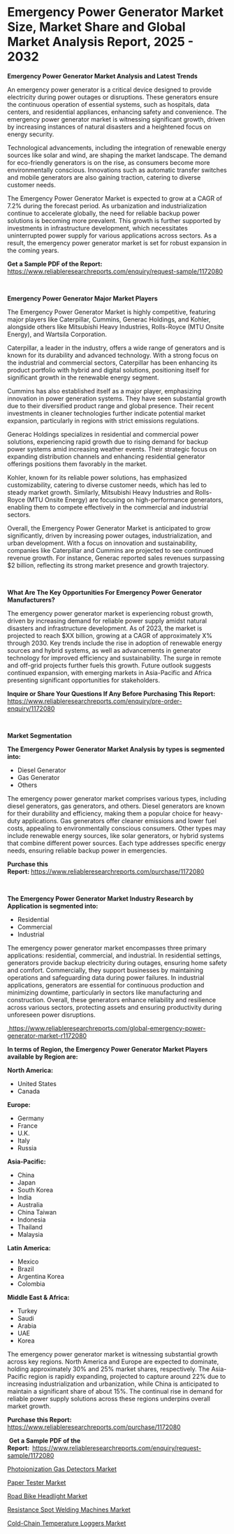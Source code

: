<p><h1>Emergency Power Generator Market Size, Market Share and Global Market Analysis Report, 2025 - 2032</h1></p><p><strong>Emergency Power Generator Market Analysis and Latest Trends</strong></p>
<p><p>An emergency power generator is a critical device designed to provide electricity during power outages or disruptions. These generators ensure the continuous operation of essential systems, such as hospitals, data centers, and residential appliances, enhancing safety and convenience. The emergency power generator market is witnessing significant growth, driven by increasing instances of natural disasters and a heightened focus on energy security. </p><p>Technological advancements, including the integration of renewable energy sources like solar and wind, are shaping the market landscape. The demand for eco-friendly generators is on the rise, as consumers become more environmentally conscious. Innovations such as automatic transfer switches and mobile generators are also gaining traction, catering to diverse customer needs.</p><p>The Emergency Power Generator Market is expected to grow at a CAGR of 7.2% during the forecast period. As urbanization and industrialization continue to accelerate globally, the need for reliable backup power solutions is becoming more prevalent. This growth is further supported by investments in infrastructure development, which necessitates uninterrupted power supply for various applications across sectors. As a result, the emergency power generator market is set for robust expansion in the coming years.</p></p>
<p><strong>Get a Sample PDF of the Report:&nbsp;</strong> <a href="https://www.reliableresearchreports.com/enquiry/request-sample/1172080?utm_campaign=11&utm_medium=2&utm_source=Github&utm_content=ia&utm_term=24032025&utm_id=emergency-power-generator">https://www.reliableresearchreports.com/enquiry/request-sample/1172080</a></p>
<p>&nbsp;</p>
<p><strong>Emergency Power Generator Major Market Players</strong></p>
<p><p>The Emergency Power Generator Market is highly competitive, featuring major players like Caterpillar, Cummins, Generac Holdings, and Kohler, alongside others like Mitsubishi Heavy Industries, Rolls-Royce (MTU Onsite Energy), and Wartsila Corporation. </p><p>Caterpillar, a leader in the industry, offers a wide range of generators and is known for its durability and advanced technology. With a strong focus on the industrial and commercial sectors, Caterpillar has been enhancing its product portfolio with hybrid and digital solutions, positioning itself for significant growth in the renewable energy segment.</p><p>Cummins has also established itself as a major player, emphasizing innovation in power generation systems. They have seen substantial growth due to their diversified product range and global presence. Their recent investments in cleaner technologies further indicate potential market expansion, particularly in regions with strict emissions regulations.</p><p>Generac Holdings specializes in residential and commercial power solutions, experiencing rapid growth due to rising demand for backup power systems amid increasing weather events. Their strategic focus on expanding distribution channels and enhancing residential generator offerings positions them favorably in the market.</p><p>Kohler, known for its reliable power solutions, has emphasized customizability, catering to diverse customer needs, which has led to steady market growth. Similarly, Mitsubishi Heavy Industries and Rolls-Royce (MTU Onsite Energy) are focusing on high-performance generators, enabling them to compete effectively in the commercial and industrial sectors.</p><p>Overall, the Emergency Power Generator Market is anticipated to grow significantly, driven by increasing power outages, industrialization, and urban development. With a focus on innovation and sustainability, companies like Caterpillar and Cummins are projected to see continued revenue growth. For instance, Generac reported sales revenues surpassing $2 billion, reflecting its strong market presence and growth trajectory.</p></p>
<p>&nbsp;</p>
<p><strong>What Are The Key Opportunities For Emergency Power Generator Manufacturers?</strong></p>
<p><p>The emergency power generator market is experiencing robust growth, driven by increasing demand for reliable power supply amidst natural disasters and infrastructure development. As of 2023, the market is projected to reach $XX billion, growing at a CAGR of approximately X% through 2030. Key trends include the rise in adoption of renewable energy sources and hybrid systems, as well as advancements in generator technology for improved efficiency and sustainability. The surge in remote and off-grid projects further fuels this growth. Future outlook suggests continued expansion, with emerging markets in Asia-Pacific and Africa presenting significant opportunities for stakeholders.</p></p>
<p><strong>Inquire or Share Your Questions If Any Before Purchasing This Report:</strong> <a href="https://www.reliableresearchreports.com/enquiry/pre-order-enquiry/1172080?utm_campaign=11&utm_medium=2&utm_source=Github&utm_content=ia&utm_term=24032025&utm_id=emergency-power-generator">https://www.reliableresearchreports.com/enquiry/pre-order-enquiry/1172080</a></p>
<p>&nbsp;</p>
<p><strong>Market Segmentation</strong></p>
<p><strong>The Emergency Power Generator Market Analysis by types is segmented into:</strong></p>
<p><ul><li>Diesel Generator</li><li>Gas Generator</li><li>Others</li></ul></p>
<p><p>The emergency power generator market comprises various types, including diesel generators, gas generators, and others. Diesel generators are known for their durability and efficiency, making them a popular choice for heavy-duty applications. Gas generators offer cleaner emissions and lower fuel costs, appealing to environmentally conscious consumers. Other types may include renewable energy sources, like solar generators, or hybrid systems that combine different power sources. Each type addresses specific energy needs, ensuring reliable backup power in emergencies.</p></p>
<p><strong>Purchase this Report:&nbsp;</strong><a href="https://www.reliableresearchreports.com/purchase/1172080?utm_campaign=11&utm_medium=2&utm_source=Github&utm_content=ia&utm_term=24032025&utm_id=emergency-power-generator">https://www.reliableresearchreports.com/purchase/1172080</a></p>
<p>&nbsp;</p>
<p><strong>The Emergency Power Generator Market Industry Research by Application is segmented into:</strong></p>
<p><ul><li>Residential</li><li>Commercial</li><li>Industrial</li></ul></p>
<p><p>The emergency power generator market encompasses three primary applications: residential, commercial, and industrial. In residential settings, generators provide backup electricity during outages, ensuring home safety and comfort. Commercially, they support businesses by maintaining operations and safeguarding data during power failures. In industrial applications, generators are essential for continuous production and minimizing downtime, particularly in sectors like manufacturing and construction. Overall, these generators enhance reliability and resilience across various sectors, protecting assets and ensuring productivity during unforeseen power disruptions.</p></p>
<p><a href="https://www.reliableresearchreports.com/global-emergency-power-generator-market-r1172080?utm_campaign=11&utm_medium=2&utm_source=Github&utm_content=ia&utm_term=24032025&utm_id=emergency-power-generator">&nbsp;https://www.reliableresearchreports.com/global-emergency-power-generator-market-r1172080</a></p>
<p><strong>In terms of Region, the Emergency Power Generator Market Players available by Region are:</strong></p>
<p>
    <p> <strong> North America: </strong>
        <ul>
            <li>United States</li>
            <li>Canada</li>
        </ul>
        </p> 
    <p> <strong> Europe: </strong>
        <ul>
            <li>Germany</li>
            <li>France</li>
            <li>U.K.</li>
            <li>Italy</li>
            <li>Russia</li>
        </ul>
        </p> 
    <p> <strong> Asia-Pacific: </strong>
        <ul>
            <li>China</li>
            <li>Japan</li>
            <li>South Korea</li>
            <li>India</li>
            <li>Australia</li>
            <li>China Taiwan</li>
            <li>Indonesia</li>
            <li>Thailand</li>
            <li>Malaysia</li>
        </ul>
        </p> 
    <p> <strong> Latin America: </strong>
        <ul>
            <li>Mexico</li>
            <li>Brazil</li>
            <li>Argentina Korea</li>
            <li>Colombia</li>
        </ul>
        </p> 
    <p> <strong> Middle East & Africa: </strong>
        <ul>
            <li>Turkey</li>
            <li>Saudi</li>
            <li>Arabia</li>
            <li>UAE</li>
            <li>Korea</li>
        </ul>
    </p>
    </p>
<p><p>The emergency power generator market is witnessing substantial growth across key regions. North America and Europe are expected to dominate, holding approximately 30% and 25% market shares, respectively. The Asia-Pacific region is rapidly expanding, projected to capture around 22% due to increasing industrialization and urbanization, while China is anticipated to maintain a significant share of about 15%. The continual rise in demand for reliable power supply solutions across these regions underpins overall market growth.</p></p>
<p><strong>Purchase this Report: </strong><a href="https://www.reliableresearchreports.com/purchase/1172080?utm_campaign=11&utm_medium=2&utm_source=Github&utm_content=ia&utm_term=24032025&utm_id=emergency-power-generator">https://www.reliableresearchreports.com/purchase/1172080</a></p>
<p>&nbsp;<strong>Get a Sample PDF of the Report:&nbsp;&nbsp;</strong><a href="https://www.reliableresearchreports.com/enquiry/request-sample/1172080?utm_campaign=11&utm_medium=2&utm_source=Github&utm_content=ia&utm_term=24032025&utm_id=emergency-power-generator">https://www.reliableresearchreports.com/enquiry/request-sample/1172080</a></p>
<p><strong></strong></p>
<p><p><a href="https://github.com/nagateyisu29/Market-Research-Report-List-1/blob/main/photoionization-gas-detectors-market.md?utm_campaign=11&utm_medium=2&utm_source=Github&utm_content=ia&utm_term=24032025&utm_id=emergency-power-generator">Photoionization Gas Detectors Market</a></p><p><a href="https://www.linkedin.com/pulse/global-paper-tester-market-forecast-2025-2032-component-bvhre?utm_campaign=11&utm_medium=2&utm_source=Github&utm_content=ia&utm_term=24032025&utm_id=emergency-power-generator">Paper Tester Market</a></p><p><a href="https://www.linkedin.com/pulse/projecting-road-bike-headlight-markets-future-thorough-examination-ztrje?utm_campaign=11&utm_medium=2&utm_source=Github&utm_content=ia&utm_term=24032025&utm_id=emergency-power-generator">Road Bike Headlight Market</a></p><p><a href="https://www.linkedin.com/pulse/resistance-spot-welding-machines-market-overview-industry-asa2e?utm_campaign=11&utm_medium=2&utm_source=Github&utm_content=ia&utm_term=24032025&utm_id=emergency-power-generator">Resistance Spot Welding Machines Market</a></p><p><a href="https://github.com/guzasbahsas/Market-Research-Report-List-1/blob/main/cold-chain-temperature-loggers-market.md?utm_campaign=11&utm_medium=2&utm_source=Github&utm_content=ia&utm_term=24032025&utm_id=emergency-power-generator">Cold-Chain Temperature Loggers Market</a></p></p>